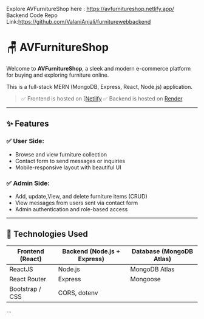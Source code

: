 Explore AVFurnitureShop here : https://avfurnitureshop.netlify.app/ <br>
Backend Code Repo Link:https://github.com/ValaniAnjali/furniturewebbackend

# 🪑 AVFurnitureShop

Welcome to **AVFurnitureShop**, a sleek and modern e-commerce platform for buying and exploring furniture online.

This is a full-stack MERN (MongoDB, Express, React, Node.js) application.

> ✅ Frontend is hosted on [[Netlify](https://avfurnitureshop.netlify.app/)
> ✅ Backend is hosted on [Render](https://furniturewebbackend-2.onrender.com/)

---

## ✨ Features

### ✅ User Side:
- Browse and view furniture collection
- Contact form to send messages or inquiries
- Mobile-responsive layout with beautiful UI

### ✅ Admin Side:
- Add, update,View, and delete furniture items (CRUD)
- View messages from users sent via contact form
- Admin authentication and role-based access 

---

## 🧩 Technologies Used

| Frontend (React) | Backend (Node.js + Express) | Database (MongoDB Atlas) |
|------------------|-----------------------------|---------------------------|
| ReactJS          | Node.js                     | MongoDB Atlas             |
| React Router     | Express                     | Mongoose                  |
| Bootstrap / CSS  | CORS, dotenv                |                           |

--


